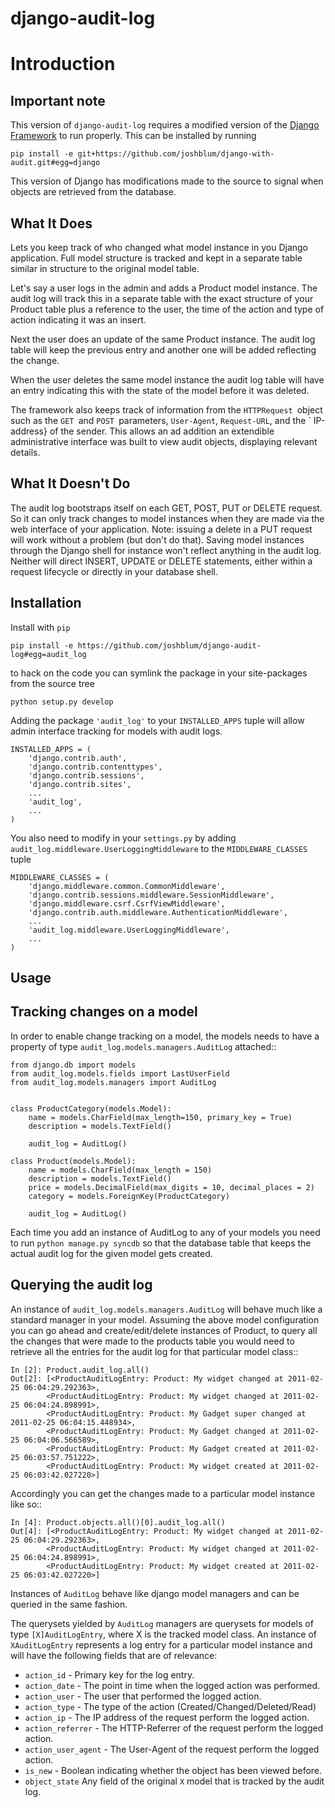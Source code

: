 django-audit-log
===================

Introduction
===================

Important note
----------------------------

This version of `django-audit-log` requires a modified version of the [Django Framework](https://github.com/joshblum/django-with-audit.git) to run properly. This can be installed by running

    pip install -e git+https://github.com/joshblum/django-with-audit.git#egg=django

This version of Django has modifications made to the source to signal when objects are retrieved from the database.

What It Does
----------------------------

Lets you keep track of who changed what model instance in you Django application. Full model structure is tracked and kept in a separate table similar in structure to the original model table.

Let's say a user logs in the admin and adds a Product model instance. The audit log will track this in a separate table with the exact structure of your Product table plus a reference to the user, the time of the action and type of action indicating it was an insert.

Next the user does an update of the same Product instance. The audit log table will keep the previous entry and another one will be added reflecting the change.

When the user deletes the same model instance the audit log table will have an entry indicating this with the state of the model before it was deleted.

The framework also keeps track of information from the  `HTTPRequest `object such as the  `GET `and  `POST `parameters,  `User-Agent`,  `Request-URL`, and the ` IP-address} of the sender. This allows an ad addition an extendible administrative interface was built to view audit objects, displaying relevant details.

What It Doesn't Do
----------------------------

The audit log bootstraps itself on each GET, POST, PUT or DELETE request. So it can only track changes to model instances when they are made via the web interface of your application. Note: issuing a delete in a PUT request will work without a problem (but don't do that). Saving model instances through the Django shell for instance won't reflect anything in the audit log. Neither will direct INSERT, UPDATE or DELETE statements, either within a request lifecycle or directly in your database shell.

Installation
----------------------------

Install with `pip`

    pip install -e https://github.com/joshblum/django-audit-log#egg=audit_log

to hack on the code you can symlink the package in your site-packages from the source tree

    python setup.py develop


Adding the package `'audit_log'` to your `INSTALLED_APPS` tuple will allow admin interface tracking for models with audit logs. 

    
    INSTALLED_APPS = (
        'django.contrib.auth',
        'django.contrib.contenttypes',
        'django.contrib.sessions',
        'django.contrib.sites',
        ...
        'audit_log',
        ...
    )

You also need to modify in your `settings.py` by adding  `audit_log.middleware.UserLoggingMiddleware` to the `MIDDLEWARE_CLASSES` tuple

    
    MIDDLEWARE_CLASSES = (
        'django.middleware.common.CommonMiddleware',
        'django.contrib.sessions.middleware.SessionMiddleware',
        'django.middleware.csrf.CsrfViewMiddleware',
        'django.contrib.auth.middleware.AuthenticationMiddleware',
        ...
        'audit_log.middleware.UserLoggingMiddleware',
        ...
    )


Usage
----------------------------

Tracking changes on a model
----------------------------

In order to enable change tracking on a model, the models needs to have a 
property of type `audit_log.models.managers.AuditLog` attached::


    from django.db import models
    from audit_log.models.fields import LastUserField
    from audit_log.models.managers import AuditLog

    
    class ProductCategory(models.Model):
        name = models.CharField(max_length=150, primary_key = True)
        description = models.TextField()
       
        audit_log = AuditLog() 

    class Product(models.Model):
        name = models.CharField(max_length = 150)
        description = models.TextField()
        price = models.DecimalField(max_digits = 10, decimal_places = 2)
        category = models.ForeignKey(ProductCategory)

        audit_log = AuditLog()


Each time you add an instance of AuditLog to any of your models you need to run 
`python manage.py syncdb` so that the database table that keeps the actual 
audit log for the given model gets created.   


Querying the audit log
-------------------------------

An instance of `audit_log.models.managers.AuditLog` will behave much like a 
standard manager in your model. Assuming the above model 
configuration you can go ahead and create/edit/delete instances of Product,  to query all the changes that were made to the products table you would need to retrieve all the entries for the audit log for that particular model class::

    In [2]: Product.audit_log.all()
    Out[2]: [<ProductAuditLogEntry: Product: My widget changed at 2011-02-25 06:04:29.292363>,
            <ProductAuditLogEntry: Product: My widget changed at 2011-02-25 06:04:24.898991>,
            <ProductAuditLogEntry: Product: My Gadget super changed at 2011-02-25 06:04:15.448934>,
            <ProductAuditLogEntry: Product: My Gadget changed at 2011-02-25 06:04:06.566589>,
            <ProductAuditLogEntry: Product: My Gadget created at 2011-02-25 06:03:57.751222>, 
            <ProductAuditLogEntry: Product: My widget created at 2011-02-25 06:03:42.027220>]

Accordingly you can get the changes made to a particular model instance like so::

    In [4]: Product.objects.all()[0].audit_log.all()
    Out[4]: [<ProductAuditLogEntry: Product: My widget changed at 2011-02-25 06:04:29.292363>,
            <ProductAuditLogEntry: Product: My widget changed at 2011-02-25 06:04:24.898991>,
            <ProductAuditLogEntry: Product: My widget created at 2011-02-25 06:03:42.027220>]

Instances of `AuditLog` behave like django model managers and can be queried in the same fashion.

The querysets yielded by `AuditLog` managers are querysets for models  of type `[X]AuditLogEntry`, where X is the tracked model class. An instance of `XAuditLogEntry` represents a log entry for a particular model instance and will have the following fields that are of relevance:

* `action_id` - Primary key for the log entry.
* `action_date` - The point in time when the logged action was performed.
* `action_user` - The user that performed the logged action.
* `action_type` - The type of the action (Created/Changed/Deleted/Read)
* `action_ip` - The IP address of the request perform the logged action.
* `action_referrer` - The HTTP-Referrer of the request perform the logged action.
* `action_user_agent` - The User-Agent of the request perform the logged action.
* `is_new` - Boolean indicating whether the object has been viewed before.
*  `object_state` Any field of the original `X` model that is tracked by the audit log.
